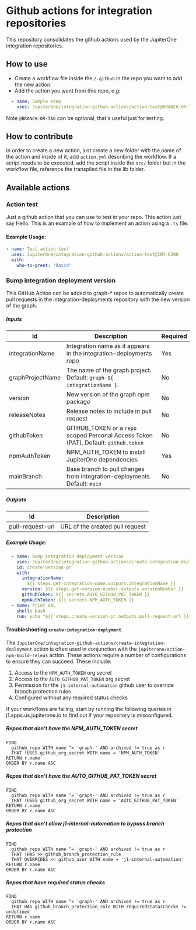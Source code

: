 # Github actions for integration repositories
This repository consolidates the github actions used by the JupiterOne integration repositories.

## How to use
- Create a workflow file inside the `/.github` in the repo you want to add the new action.
- Add the action you want from this repo, e.g:
```yaml
  - name: Sample step
    uses: JupiterOne/integration-github-actions/action-test@BRANCH-OR-TAG
```
Note `@BRANCH-OR-TAG` can be optional, that's useful just for testing.

## How to contribute
In order to create a new action, just create a new folder with the name of the action and inside of it, add `action.yml` describing the workflow.
If a script needs to be executed, add the script inside the `src/` folder but in the workflow file, reference the transpiled file in the lib folder.

## Available actions
### Action test
Just a github action that you can use to test in your repo. This action just say Hello. This is an example of how to implement an action using a `.ts` file.
#### Example Usage:
```yaml
- name: Test action-test
  uses: JupiterOne/integration-github-actions/action-test@INT-6300
  with:
    who-to-greet: 'David'
```
### Bump integration deployment version
This GitHub Action can be added to graph-* repos to automatically create pull requests in the integration-deployments repository with the new version of the graph.

##### Inputs

| Id               | Description                                                                          | Required |
| ---------------- | ------------------------------------------------------------------------------------ | -------- |
| integrationName  | Integration name as it appears in the integration-deployments repo                   | Yes      |
| graphProjectName | The name of the graph project. Default: `graph-${ integrationName }`.                | No       |
| version          | New version of the graph npm package                                                 | No       |
| releaseNotes     | Release notes to include in pull request                                             | No       |
| githubToken      | GITHUB_TOKEN or a `repo` scoped Personal Access Token (PAT). Default: `github.token` | No       |
| npmAuthToken     | NPM_AUTH_TOKEN to install JupiterOne dependencies                                    | Yes      |
| mainBranch       | Base branch to pull changes from integration-deployments. Default: `main`            | No       |

##### Outputs

| Id               | Description                     |
| ---------------- | ------------------------------- |
| pull-request-url | URL of the created pull request |

##### Example Usage:
```yaml
  - name: Bump integration deployment version
    uses: JupiterOne/integration-github-actions/create-integration-deployment@v1.0.0
    id: create-version-pr
    with:
      integrationName:
        ${{ steps.get-integration-name.outputs.integrationName }}
      version: ${{ steps.get-version-number.outputs.versionNumber }}
      githubToken: ${{ secrets.AUTO_GITHUB_PAT_TOKEN }}
      npmAuthToken: ${{ secrets.NPM_AUTH_TOKEN }}
  - name: Print URL
    shell: bash
    run: echo "${{ steps.create-version-pr.outputs.pull-request-url }}"
```



#### Troubleshooting `create-integration-deplyment`

The `JupiterOne/integration-github-actions/create-integration-deployment` action is often used in conjunction with the `jupiterone/action-npm-build-releas` action. These actions require a number of configurations to ensure they can succeed. These include:

1. Access to the `NPM_AUTH_TOKEN` org secret
2. Access to the `AUTO_GITHUB_PAT_TOKEN` org secret
3. Permission for the `j1-internal-automation` github user to override branch protection rules
4. Configured without any required status checks

If your workflows are failing, start by running the following queries in j1.apps.us.jupiterone.io to find out if your repository is misconfigured.

##### Repos that don’t have the NPM_AUTH_TOKEN secret
```
FIND 
  github_repo WITH name ^= 'graph-' AND archived != true as r
  THAT !USES github_org_secret WITH name = 'NPM_AUTH_TOKEN'
RETURN r.name
ORDER BY r.name ASC
```

##### Repos that don’t have the AUTO_GITHUB_PAT_TOKEN secret
```
FIND 
  github_repo WITH name ^= 'graph-' AND archived != true as r
  THAT !USES github_org_secret WITH name = 'AUTO_GITHUB_PAT_TOKEN'
RETURN r.name
ORDER BY r.name ASC
```

##### Repos that don’t allow j1-internal-automation to bypass branch protection
```
FIND 
  github_repo WITH name ^= 'graph-' AND archived != true as r
  THAT !HAS >> github_branch_protection_rule 
  THAT OVERRIDES << github_user WITH name = 'j1-internal-automation' 
RETURN r.name
ORDER BY r.name ASC
```

##### Repos that have required status checks
```
FIND 
  github_repo WITH name ^= 'graph-' AND archived != true as r
  THAT HAS github_branch_protection_rule WITH requiredStatusChecks != undefined
RETURN r.name
ORDER BY r.name ASC
```
